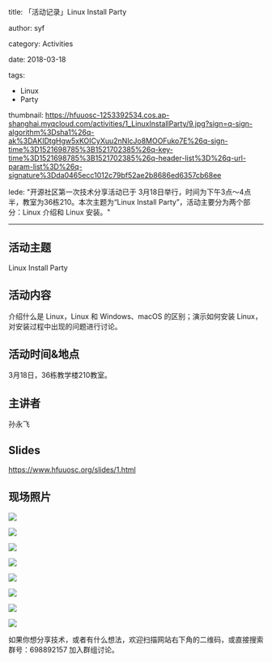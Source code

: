 title: 「活动记录」Linux Install Party

author: syf

category: Activities

date: 2018-03-18

tags: 
- Linux
- Party

thumbnail: https://hfuuosc-1253392534.cos.ap-shanghai.myqcloud.com/activities/1_LinuxInstallParty/9.jpg?sign=q-sign-algorithm%3Dsha1%26q-ak%3DAKIDtgHgw5xKOICyXuu2nNlcJo8MOOFuko7E%26q-sign-time%3D1521698785%3B1521702385%26q-key-time%3D1521698785%3B1521702385%26q-header-list%3D%26q-url-param-list%3D%26q-signature%3Dda0465ecc1012c79bf52ae2b8686ed6357cb68ee

lede: "开源社区第一次技术分享活动已于 3月18日举行，时间为下午3点～4点半，教室为36栋210。本次主题为“Linux Install Party”，活动主要分为两个部分：Linux 介绍和 Linux 安装。"

---

## 活动主题

Linux Install Party

## 活动内容

介绍什么是 Linux，Linux 和 Windows、macOS 的区别；演示如何安装 Linux，对安装过程中出现的问题进行讨论。

## 活动时间&地点

3月18日，36栋教学楼210教室。

## 主讲者

孙永飞

## Slides

https://www.hfuuosc.org/slides/1.html

## 现场照片

![](https://hfuuosc-1253392534.cos.ap-shanghai.myqcloud.com/activities/1_LinuxInstallParty/2.jpg?sign=q-sign-algorithm%3Dsha1%26q-ak%3DAKIDtgHgw5xKOICyXuu2nNlcJo8MOOFuko7E%26q-sign-time%3D1521699223%3B1521702823%26q-key-time%3D1521699223%3B1521702823%26q-header-list%3D%26q-url-param-list%3D%26q-signature%3Ded8481ffcb9da552515397cd335f984932633cf5)  

![](https://hfuuosc-1253392534.cos.ap-shanghai.myqcloud.com/activities/1_LinuxInstallParty/3.jpg?sign=q-sign-algorithm%3Dsha1%26q-ak%3DAKIDtgHgw5xKOICyXuu2nNlcJo8MOOFuko7E%26q-sign-time%3D1521699234%3B1521702834%26q-key-time%3D1521699234%3B1521702834%26q-header-list%3D%26q-url-param-list%3D%26q-signature%3D09a08941dc4d32c77e1582b851981d036ae302b3)  

![](https://hfuuosc-1253392534.cos.ap-shanghai.myqcloud.com/activities/1_LinuxInstallParty/4.jpg?sign=q-sign-algorithm%3Dsha1%26q-ak%3DAKIDtgHgw5xKOICyXuu2nNlcJo8MOOFuko7E%26q-sign-time%3D1521699246%3B1521702846%26q-key-time%3D1521699246%3B1521702846%26q-header-list%3D%26q-url-param-list%3D%26q-signature%3D261b0f8f45adda21ae306de2538fb4f7598b1d26)  

![](https://hfuuosc-1253392534.cos.ap-shanghai.myqcloud.com/activities/1_LinuxInstallParty/5.jpg?sign=q-sign-algorithm%3Dsha1%26q-ak%3DAKIDtgHgw5xKOICyXuu2nNlcJo8MOOFuko7E%26q-sign-time%3D1521699260%3B1521702860%26q-key-time%3D1521699260%3B1521702860%26q-header-list%3D%26q-url-param-list%3D%26q-signature%3Df2887ce38126b8779120477759a19570cae41357)  

![](https://hfuuosc-1253392534.cos.ap-shanghai.myqcloud.com/activities/1_LinuxInstallParty/6.jpg?sign=q-sign-algorithm%3Dsha1%26q-ak%3DAKIDtgHgw5xKOICyXuu2nNlcJo8MOOFuko7E%26q-sign-time%3D1521699282%3B1521702882%26q-key-time%3D1521699282%3B1521702882%26q-header-list%3D%26q-url-param-list%3D%26q-signature%3De4f466b8e8f65d1951456c2806559133aab578aa)  

![](https://hfuuosc-1253392534.cos.ap-shanghai.myqcloud.com/activities/1_LinuxInstallParty/7.jpg?sign=q-sign-algorithm%3Dsha1%26q-ak%3DAKIDtgHgw5xKOICyXuu2nNlcJo8MOOFuko7E%26q-sign-time%3D1521699292%3B1521702892%26q-key-time%3D1521699292%3B1521702892%26q-header-list%3D%26q-url-param-list%3D%26q-signature%3D1b85c89856f369773bb279c73b3b05abc49e055b)  

![](https://hfuuosc-1253392534.cos.ap-shanghai.myqcloud.com/activities/1_LinuxInstallParty/8.jpg?sign=q-sign-algorithm%3Dsha1%26q-ak%3DAKIDtgHgw5xKOICyXuu2nNlcJo8MOOFuko7E%26q-sign-time%3D1521699339%3B1521702939%26q-key-time%3D1521699339%3B1521702939%26q-header-list%3D%26q-url-param-list%3D%26q-signature%3D8057c5cf3abbd45a32f86e908f16345787f042be)  

![](https://hfuuosc-1253392534.cos.ap-shanghai.myqcloud.com/activities/1_LinuxInstallParty/9.jpg?sign=q-sign-algorithm%3Dsha1%26q-ak%3DAKIDtgHgw5xKOICyXuu2nNlcJo8MOOFuko7E%26q-sign-time%3D1521698785%3B1521702385%26q-key-time%3D1521698785%3B1521702385%26q-header-list%3D%26q-url-param-list%3D%26q-signature%3Dda0465ecc1012c79bf52ae2b8686ed6357cb68ee)  



如果你想分享技术，或者有什么想法，欢迎扫描网站右下角的二维码，或直接搜索群号：698892157 加入群组讨论。
